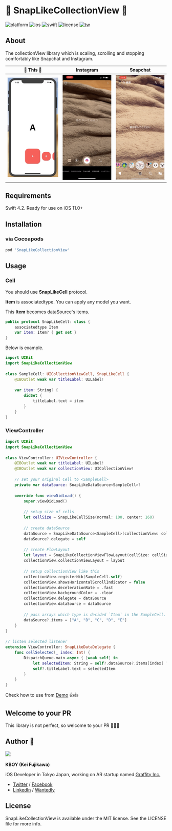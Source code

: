 # 👻 SnapLikeCollectionView 👻 

![platform](https://img.shields.io/badge/platform-ios-blue.svg) ![ios](https://img.shields.io/badge/ios-11.0%2B-blue.svg) ![swift](https://img.shields.io/badge/swift-4.2-orange.svg) ![license](https://img.shields.io/badge/license-MIT-lightgrey.svg)
<a href="https://twitter.com/kboy_silvergym">![tw](https://img.shields.io/badge/twitter-%40kboy__silvergym-blue.svg)</a>

## About

The collectionView library which is scaling, scrolling and stopping comfortably like Snapchat and Instagram.

|👻 This 👻|Instagram|Snapchat|
|:-:|:-:|:-:|
|<img src="Images/this.gif" width=200>|<img src="Images/instagram.gif" width=180>|<img src="Images/snapchat.gif" width=180>|

## Requirements
Swift 4.2. Ready for use on iOS 11.0+

## Installation

### via Cocoapods

```ruby
pod 'SnapLikeCollectionView'
```

## Usage

### Cell

You should use **SnapLikeCell** protocol.

**Item** is associatedtype. You can apply any model you want.

This **Item** becomes dataSource's items.

```swift
public protocol SnapLikeCell: class {
    associatedtype Item
    var item: Item? { get set }
}
```

Below is example.

```swift
import UIKit
import SnapLikeCollectionView

class SampleCell: UICollectionViewCell, SnapLikeCell {
    @IBOutlet weak var titleLabel: UILabel!
    
    var item: String? {
        didSet {
            titleLabel.text = item
        }
    }
}
```

### ViewController

```swift
import UIKit
import SnapLikeCollectionView

class ViewController: UIViewController {
    @IBOutlet weak var titleLabel: UILabel!
    @IBOutlet weak var collectionView: UICollectionView!
    
    // set your original Cell to <SampleCell>
    private var dataSource: SnapLikeDataSource<SampleCell>?
    
    override func viewDidLoad() {
        super.viewDidLoad()
        
        // setup size of cells
        let cellSize = SnapLikeCellSize(normal: 100, center: 160)
        
        // create dataSource
        dataSource = SnapLikeDataSource<SampleCell>(collectionView: collectionView, cellSize: cellSize)
        dataSource?.delegate = self
        
        // create FlowLayout
        let layout = SnapLikeCollectionViewFlowLayout(cellSize: cellSize)
        collectionView.collectionViewLayout = layout
        
        // setup collectionView like this
        collectionView.registerNib(SampleCell.self)
        collectionView.showsHorizontalScrollIndicator = false
        collectionView.decelerationRate = .fast
        collectionView.backgroundColor = .clear
        collectionView.delegate = dataSource
        collectionView.dataSource = dataSource
        
        // pass arrays which type is decided `Item` in the SampleCell.
        dataSource?.items = ["A", "B", "C", "D", "E"]
    }
}

// listen selected listener
extension ViewController: SnapLikeDataDelegate {
    func cellSelected(_ index: Int) {
        DispatchQueue.main.async { [weak self] in
            let selectedItem: String = self?.dataSource?.items[index] ?? ""
            self?.titleLabel.text = selectedItem
        }
    }
}
```

Check how to use from [Demo](https://github.com/kboy-silvergym/SnapLikeCollectionView/tree/master/Demo) 👍👍

## Welcome to your PR
This library is not perfect, so welcome to your PR 🤲🤲🤲

## Author 👻

<img src ="https://avatars3.githubusercontent.com/u/17683316?s=460&v=4" width=150>

**KBOY (Kei Fujikawa)**

iOS Developer in Tokyo Japan, working on AR startup named [Graffity Inc.](https://www.graffity.jp/)

- [Twitter](https://twitter.com/kboy_silvergym) / [Facebook](https://www.facebook.com/kei.fujikawa1)
- [LinkedIn](https://www.linkedin.com/in/kei-fujikawa) / [Wantedly](https://www.wantedly.com/users/17820205)

## License

SnapLikeCollectionView is available under the MIT license. See the LICENSE file for more info.

